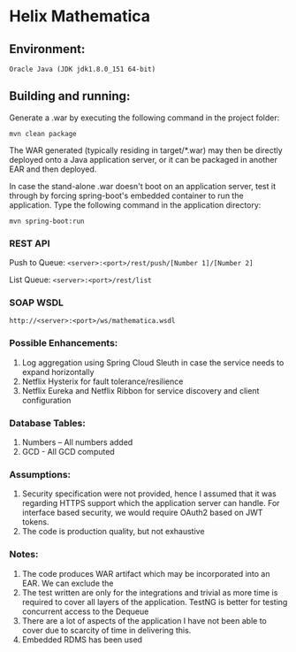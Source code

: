 # Helix Mathematica

## Environment:
```Oracle Java (JDK jdk1.8.0_151 64-bit)```

## Building and running:
Generate a .war by executing the following command in the project folder:

```mvn clean package```

The WAR generated (typically residing in target/*.war) may then be directly deployed onto a Java application server, or it can be packaged in another EAR and then deployed.

In case the stand-alone .war doesn't boot on an application server, test it through by forcing spring-boot's embedded container to run the application. Type the following command in the application directory:

```mvn spring-boot:run```

### REST API
Push to Queue: ```<server>:<port>/rest/push/[Number 1]/[Number 2]```

List Queue: ```<server>:<port>/rest/list```

### SOAP WSDL
```http://<server>:<port>/ws/mathematica.wsdl```

### Possible Enhancements:
1.	Log aggregation using Spring Cloud Sleuth in case the service needs to expand horizontally
2.	Netflix Hysterix for fault tolerance/resilience
3.	Netflix Eureka and Netflix Ribbon for service discovery and client configuration

### Database Tables:
1.	Numbers – All numbers added
2.	GCD - All GCD computed

### Assumptions:
1.	Security specification were not provided, hence I assumed that it was regarding HTTPS support which the application server can handle. For interface based security, we would require OAuth2 based on JWT tokens.
2.	The code is production quality, but not exhaustive

### Notes:
1.	The code produces WAR artifact which may be incorporated into an EAR. We can exclude the 
2.	The test written are only for the integrations and trivial as more time is required to cover all layers of the application. TestNG is better for testing concurrent access to the Dequeue
3.	There are a lot of aspects of the application I have not been able to cover due to scarcity of time in delivering this.
4.	Embedded RDMS has been used
